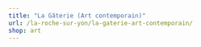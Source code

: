 ```yaml
---
title: "La Gâterie (Art contemporain)"
url: /la-roche-sur-yon/la-gaterie-art-contemporain/
shop: art
---
```

